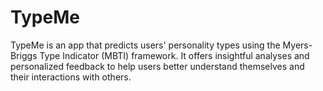 # TypeMe
TypeMe is an app that predicts users' personality types using the Myers-Briggs Type Indicator (MBTI) framework. It offers insightful analyses and personalized feedback to help users better understand themselves and their interactions with others.
